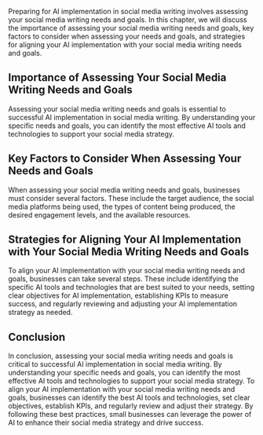
Preparing for AI implementation in social media writing involves assessing your social media writing needs and goals. In this chapter, we will discuss the importance of assessing your social media writing needs and goals, key factors to consider when assessing your needs and goals, and strategies for aligning your AI implementation with your social media writing needs and goals.

Importance of Assessing Your Social Media Writing Needs and Goals
-----------------------------------------------------------------

Assessing your social media writing needs and goals is essential to successful AI implementation in social media writing. By understanding your specific needs and goals, you can identify the most effective AI tools and technologies to support your social media strategy.

Key Factors to Consider When Assessing Your Needs and Goals
-----------------------------------------------------------

When assessing your social media writing needs and goals, businesses must consider several factors. These include the target audience, the social media platforms being used, the types of content being produced, the desired engagement levels, and the available resources.

Strategies for Aligning Your AI Implementation with Your Social Media Writing Needs and Goals
---------------------------------------------------------------------------------------------

To align your AI implementation with your social media writing needs and goals, businesses can take several steps. These include identifying the specific AI tools and technologies that are best suited to your needs, setting clear objectives for AI implementation, establishing KPIs to measure success, and regularly reviewing and adjusting your AI implementation strategy as needed.

Conclusion
----------

In conclusion, assessing your social media writing needs and goals is critical to successful AI implementation in social media writing. By understanding your specific needs and goals, you can identify the most effective AI tools and technologies to support your social media strategy. To align your AI implementation with your social media writing needs and goals, businesses can identify the best AI tools and technologies, set clear objectives, establish KPIs, and regularly review and adjust their strategy. By following these best practices, small businesses can leverage the power of AI to enhance their social media strategy and drive success.


